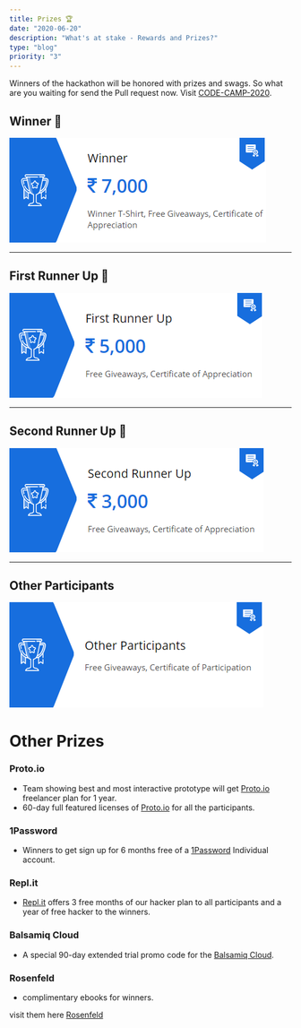 ```yaml
---
title: Prizes 🏆
date: "2020-06-20"
description: "What's at stake - Rewards and Prizes?"
type: "blog"
priority: "3"
---
```


Winners of the hackathon will be honored with prizes and swags. So what are you waiting for send the Pull request now. Visit [CODE-CAMP-2020](https://github.com/ISTESRMNCR/CODE-CAMP-2020).

## Winner 🥇

![First](../../assets/first.png)

---

## First Runner Up 🥈

![First](../../assets/second.png)

---

## Second Runner Up 🥉

![First](../../assets/third.png)

---

## Other Participants

![First](../../assets/participants.png)

# Other Prizes

### **Proto.io**

 * Team showing best and most interactive prototype will get [Proto.io](https://proto.io) freelancer plan for 1 year.
 * 60-day full featured licenses of [Proto.io](https://proto.io) for all the participants.

### **1Password**

 * Winners to get sign up for 6 months free of a [1Password](https://1password.com/) Individual account.

### **Repl.it**

 * [Repl.it](https://repl.it/) offers 3 free months of our hacker plan to all participants and a year of free hacker to the winners.

### **Balsamiq Cloud**

 * A special 90-day extended trial promo code for the [Balsamiq Cloud](https://balsamiq.cloud/).

### **Rosenfeld**

 * complimentary ebooks for winners.

visit them here [Rosenfeld](https://rosenfeldmedia.com/)